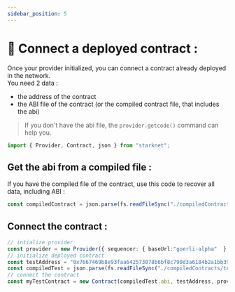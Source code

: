 ```yaml
---
sidebar_position: 5
---
```

# 🔌 Connect a deployed contract :
Once your provider initialized, you can connect a contract already deployed in the network.  
You need 2 data :
- the address of the contract
- the ABI file of the contract (or the compiled contract file, that includes the abi)  
>If you don't have the abi file, the `provider.getcode()` command can help you.

```typescript
import { Provider, Contract, json } from "starknet";
```
## Get the abi from a compiled file :
If you have the compiled file of the contract, use this code to recover all data, including ABI :
```typescript
const compiledContract = json.parse(fs.readFileSync("./compiledContracts/test.json").toString("ascii"));
```
## Connect the contract :

```typescript
// intialize provider
const provider = new Provider({ sequencer: { baseUrl:"goerli-alpha"  } });
// initialize deployed contract
const testAddress = "0x7667469b8e93faa642573078b6bf8c790d3a6184b2a1bb39c5c923a732862e1";
const compiledTest = json.parse(fs.readFileSync("./compiledContracts/test.json").toString("ascii"));
// connect the contract
const myTestContract = new Contract(compiledTest.abi, testAddress, provider);
```
